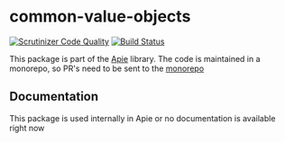 # common-value-objects

[![Scrutinizer Code Quality](https://scrutinizer-ci.com/g/apie-lib/common-value-objects/badges/quality-score.png?b=main)](https://scrutinizer-ci.com/g/apie-lib/common-value-objects/?branch=main)
[![Build Status](https://scrutinizer-ci.com/g/apie-lib/common-value-objects/badges/build.png?b=main)](https://scrutinizer-ci.com/g/apie-lib/common-value-objects/build-status/main)

This package is part of the [Apie](https://github.com/apie-lib) library.
The code is maintained in a monorepo, so PR's need to be sent to the [monorepo](https://github.com/apie-lib/apie-lib-monorepo/pulls)

## Documentation
This package is used internally in Apie or no documentation is available right now
